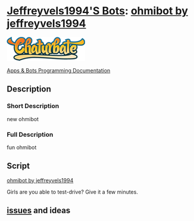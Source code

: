 # [Jeffreyvels1994'S Bots](https://chaturbate.com/apps/user_uploads/2/jeffreyvels1994/): [ohmibot by jeffreyvels1994](https://chaturbate.com/apps/sourcecode/ohmibot-by-jeffreyvels1994/?version=&slot=0)

[![Chaturbate](./../logo.png?raw=true "Chaturbate")
](https://chaturbate.com/)

[Apps & Bots Programming Documentation](https://chaturbate.com/apps/docs)

## Description

### Short Description

new ohmibot

### Full Description

fun ohmibot

## Script
   
[ohmibot by jeffreyvels1994](https://github.com/noud/chaturbate/blob/master/jeffreyvels1994/ohmibot_by_jeffreyvels1994.js)

Girls are you able to test-drive? Give it a few minutes.

## [issues](https://github.com/noud/chaturbate/issues) and ideas